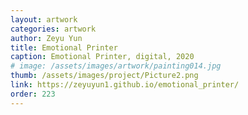```yaml
---
layout: artwork
categories: artwork
author: Zeyu Yun
title: Emotional Printer
caption: Emotional Printer, digital, 2020
# image: /assets/images/artwork/painting014.jpg
thumb: /assets/images/project/Picture2.png
link: https://zeyuyun1.github.io/emotional_printer/
order: 223
---
```

